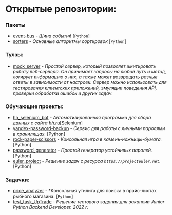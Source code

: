 # Открытые репозитории:

### Пакеты
- [event-bus](https://github.com/akchau/event-bus?tab=readme-ov-file#event-bus) - *Шина событий* [`Python`]
- [sorters](https://github.com/sofiiila/sorter) - *Основные алгоритмы сортировок* [`Python`]

### Тулзы:
- [mock_server](https://github.com/akchau/mock_server) - *Простой сервер, который позволяет имитировать работу веб-сервера. Он принимает запросы на любой путь и метод, логирует информацию о них, а также может возвращать разные ответы в зависимости от настроек. Сервер можно использовать для тестирования клиентских приложений, эмуляции поведения API, проверки обработки ошибок и других задач.*

### Обучающие проекты:
- [hh_selenium_bot](https://github.com/akchau/hh_selenium_bot) - *Автоматизированная программа для сбора данных с сайта [hh.ru](https://hh.ru)*[Selenium]
- [yandex-password-backup](https://github.com/akchau/yandex-passwords-backup) - *Сервис для работы с личными паролями в хранилищаx.* [Python]
- [rock-paper-scissors](https://github.com/akchau/rock-paper-scissors) - *Консольная игра в камень-ножницы-бумага.* [Python]
- [password_generator](https://github.com/akchau/password_generator) - *Простой генератор устойчивых паролей.* [Python]
- [euler_project](https://github.com/akchau/euler_project_tasks) - *Решение задач с ресурса `https://projecteuler.net`.* [Python]

### Задачки:
- [price_analyzer](https://github.com/akchau/price_analyzer) - *Консольная утилита для поиска в прайс-листах рыбного магазина. [`Python`]
- [test_task_UpTrade](https://github.com/akchau/test_task_UpTrade/tree/main) - *Решение тестового задания для вакансии Junior Python Backend Developer. 2022 г.*




